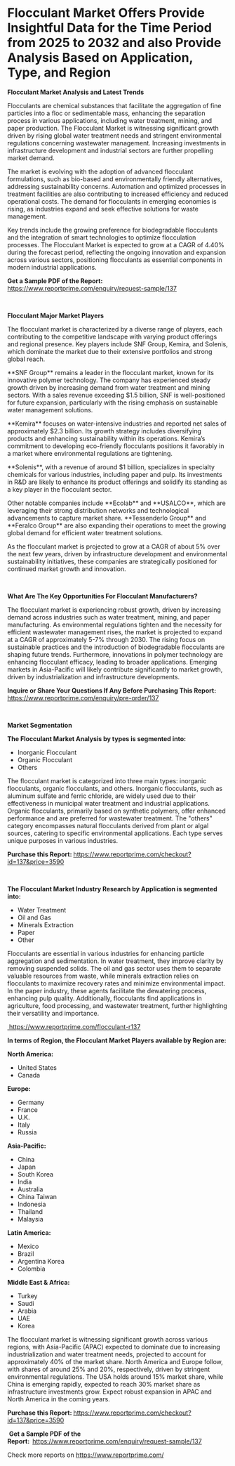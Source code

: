 <p><h1>Flocculant Market Offers Provide Insightful Data for the Time Period from 2025 to 2032 and also Provide Analysis Based on Application, Type, and Region</h1></p><p><strong>Flocculant Market Analysis and Latest Trends</strong></p>
<p><p>Flocculants are chemical substances that facilitate the aggregation of fine particles into a floc or sedimentable mass, enhancing the separation process in various applications, including water treatment, mining, and paper production. The Flocculant Market is witnessing significant growth driven by rising global water treatment needs and stringent environmental regulations concerning wastewater management. Increasing investments in infrastructure development and industrial sectors are further propelling market demand.</p><p>The market is evolving with the adoption of advanced flocculant formulations, such as bio-based and environmentally friendly alternatives, addressing sustainability concerns. Automation and optimized processes in treatment facilities are also contributing to increased efficiency and reduced operational costs. The demand for flocculants in emerging economies is rising, as industries expand and seek effective solutions for waste management.</p><p>Key trends include the growing preference for biodegradable flocculants and the integration of smart technologies to optimize flocculation processes. The Flocculant Market is expected to grow at a CAGR of 4.40% during the forecast period, reflecting the ongoing innovation and expansion across various sectors, positioning flocculants as essential components in modern industrial applications.</p></p>
<p><strong>Get a Sample PDF of the Report:&nbsp;</strong> <a href="https://www.reportprime.com/enquiry/request-sample/137?utm_campaign=2853&utm_medium=2&utm_source=Github&utm_content=ia&utm_term=18032025&utm_id=flocculant">https://www.reportprime.com/enquiry/request-sample/137</a></p>
<p>&nbsp;</p>
<p><strong>Flocculant Major Market Players</strong></p>
<p><p>The flocculant market is characterized by a diverse range of players, each contributing to the competitive landscape with varying product offerings and regional presence. Key players include SNF Group, Kemira, and Solenis, which dominate the market due to their extensive portfolios and strong global reach.</p><p>**SNF Group** remains a leader in the flocculant market, known for its innovative polymer technology. The company has experienced steady growth driven by increasing demand from water treatment and mining sectors. With a sales revenue exceeding $1.5 billion, SNF is well-positioned for future expansion, particularly with the rising emphasis on sustainable water management solutions.</p><p>**Kemira** focuses on water-intensive industries and reported net sales of approximately $2.3 billion. Its growth strategy includes diversifying products and enhancing sustainability within its operations. Kemira’s commitment to developing eco-friendly flocculants positions it favorably in a market where environmental regulations are tightening.</p><p>**Solenis**, with a revenue of around $1 billion, specializes in specialty chemicals for various industries, including paper and pulp. Its investments in R&D are likely to enhance its product offerings and solidify its standing as a key player in the flocculant sector.</p><p>Other notable companies include **Ecolab** and **USALCO**, which are leveraging their strong distribution networks and technological advancements to capture market share. **Tessenderlo Group** and **Feralco Group** are also expanding their operations to meet the growing global demand for efficient water treatment solutions.</p><p>As the flocculant market is projected to grow at a CAGR of about 5% over the next few years, driven by infrastructure development and environmental sustainability initiatives, these companies are strategically positioned for continued market growth and innovation.</p></p>
<p>&nbsp;</p>
<p><strong>What Are The Key Opportunities For Flocculant Manufacturers?</strong></p>
<p><p>The flocculant market is experiencing robust growth, driven by increasing demand across industries such as water treatment, mining, and paper manufacturing. As environmental regulations tighten and the necessity for efficient wastewater management rises, the market is projected to expand at a CAGR of approximately 5-7% through 2030. The rising focus on sustainable practices and the introduction of biodegradable flocculants are shaping future trends. Furthermore, innovations in polymer technology are enhancing flocculant efficacy, leading to broader applications. Emerging markets in Asia-Pacific will likely contribute significantly to market growth, driven by industrialization and infrastructure developments.</p></p>
<p><strong>Inquire or Share Your Questions If Any Before Purchasing This Report:</strong> <a href="https://www.reportprime.com/enquiry/pre-order/137?utm_campaign=2853&utm_medium=2&utm_source=Github&utm_content=ia&utm_term=18032025&utm_id=flocculant">https://www.reportprime.com/enquiry/pre-order/137</a></p>
<p>&nbsp;</p>
<p><strong>Market Segmentation</strong></p>
<p><strong>The Flocculant Market Analysis by types is segmented into:</strong></p>
<p><ul><li>Inorganic Flocculant</li><li>Organic Flocculant</li><li>Others</li></ul></p>
<p><p>The flocculant market is categorized into three main types: inorganic flocculants, organic flocculants, and others. Inorganic flocculants, such as aluminum sulfate and ferric chloride, are widely used due to their effectiveness in municipal water treatment and industrial applications. Organic flocculants, primarily based on synthetic polymers, offer enhanced performance and are preferred for wastewater treatment. The "others" category encompasses natural flocculants derived from plant or algal sources, catering to specific environmental applications. Each type serves unique purposes in various industries.</p></p>
<p><strong>Purchase this Report:&nbsp;</strong><a href="https://www.reportprime.com/checkout?id=137&price=3590&utm_campaign=2853&utm_medium=2&utm_source=Github&utm_content=ia&utm_term=18032025&utm_id=flocculant">https://www.reportprime.com/checkout?id=137&price=3590</a></p>
<p>&nbsp;</p>
<p><strong>The Flocculant Market Industry Research by Application is segmented into:</strong></p>
<p><ul><li>Water Treatment</li><li>Oil and Gas</li><li>Minerals Extraction</li><li>Paper</li><li>Other</li></ul></p>
<p><p>Flocculants are essential in various industries for enhancing particle aggregation and sedimentation. In water treatment, they improve clarity by removing suspended solids. The oil and gas sector uses them to separate valuable resources from waste, while minerals extraction relies on flocculants to maximize recovery rates and minimize environmental impact. In the paper industry, these agents facilitate the dewatering process, enhancing pulp quality. Additionally, flocculants find applications in agriculture, food processing, and wastewater treatment, further highlighting their versatility and importance.</p></p>
<p><a href="https://www.reportprime.com/flocculant-r137?utm_campaign=2853&utm_medium=2&utm_source=Github&utm_content=ia&utm_term=18032025&utm_id=flocculant">&nbsp;https://www.reportprime.com/flocculant-r137</a></p>
<p><strong>In terms of Region, the Flocculant Market Players available by Region are:</strong></p>
<p>
    <p> <strong> North America: </strong>
        <ul>
            <li>United States</li>
            <li>Canada</li>
        </ul>
        </p> 
    <p> <strong> Europe: </strong>
        <ul>
            <li>Germany</li>
            <li>France</li>
            <li>U.K.</li>
            <li>Italy</li>
            <li>Russia</li>
        </ul>
        </p> 
    <p> <strong> Asia-Pacific: </strong>
        <ul>
            <li>China</li>
            <li>Japan</li>
            <li>South Korea</li>
            <li>India</li>
            <li>Australia</li>
            <li>China Taiwan</li>
            <li>Indonesia</li>
            <li>Thailand</li>
            <li>Malaysia</li>
        </ul>
        </p> 
    <p> <strong> Latin America: </strong>
        <ul>
            <li>Mexico</li>
            <li>Brazil</li>
            <li>Argentina Korea</li>
            <li>Colombia</li>
        </ul>
        </p> 
    <p> <strong> Middle East & Africa: </strong>
        <ul>
            <li>Turkey</li>
            <li>Saudi</li>
            <li>Arabia</li>
            <li>UAE</li>
            <li>Korea</li>
        </ul>
    </p>
    </p>
<p><p>The flocculant market is witnessing significant growth across various regions, with Asia-Pacific (APAC) expected to dominate due to increasing industrialization and water treatment needs, projected to account for approximately 40% of the market share. North America and Europe follow, with shares of around 25% and 20%, respectively, driven by stringent environmental regulations. The USA holds around 15% market share, while China is emerging rapidly, expected to reach 30% market share as infrastructure investments grow. Expect robust expansion in APAC and North America in the coming years.</p></p>
<p><strong>Purchase this Report: </strong><a href="https://www.reportprime.com/checkout?id=137&price=3590&utm_campaign=2853&utm_medium=2&utm_source=Github&utm_content=ia&utm_term=18032025&utm_id=flocculant">https://www.reportprime.com/checkout?id=137&price=3590</a></p>
<p>&nbsp;<strong>Get a Sample PDF of the Report:&nbsp;&nbsp;</strong><a href="https://www.reportprime.com/enquiry/request-sample/137?utm_campaign=2853&utm_medium=2&utm_source=Github&utm_content=ia&utm_term=18032025&utm_id=flocculant">https://www.reportprime.com/enquiry/request-sample/137</a></p>
<p><strong></strong></p>
<p>Check more reports on <a href="https://www.reportprime.com/?utm_campaign=2853&utm_medium=2&utm_source=Github&utm_content=ia&utm_term=18032025&utm_id=flocculant">https://www.reportprime.com/</a></p>